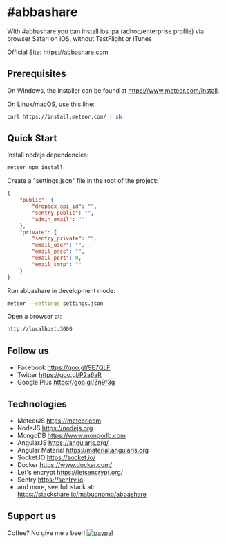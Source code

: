 # #abbashare
With #abbashare you can install ios ipa (adhoc/enterprise profile) via browser Safari on iOS, without TestFlight or iTunes

Official Site: https://abbashare.com


## Prerequisites

On Windows, the installer can be found at https://www.meteor.com/install.

On Linux/macOS, use this line:

```bash
curl https://install.meteor.com/ | sh
```

## Quick Start

Install nodejs dependencies:
```bash
meteor npm install
```

Create a "settings.json" file in the root of the project:
```json
{
    "public": {
        "dropbox_api_id": "",
        "sentry_public": "",
        "admin_email": ""
    },
    "private": {
        "sentry_private": "",
        "email_user": "",
        "email_pass": "",
        "email_port": 0,
        "email_smtp": ""
    }
}
```

Run abbashare in development mode:
```bash
meteor --settings settings.json
```

Open a browser at:
```bash
http://localhost:3000
```

## Follow us
* Facebook      https://goo.gl/9E7QLF
* Twitter       https://goo.gl/P2a6aR
* Google Plus   https://goo.gl/Zn9f3g

## Technologies
* MeteorJS https://meteor.com
* NodeJS https://nodejs.org
* MongoDB https://www.mongodb.com
* AngularJS https://angularjs.org/
* Angular Material https://material.angularjs.org
* Socket.IO https://socket.io/
* Docker https://www.docker.com/
* Let's encrypt https://letsencrypt.org/
* Sentry https://sentry.io
* and more, see full stack at: https://stackshare.io/mabuonomo/abbashare

## Support us
Coffee? No give me a beer!
[![paypal](https://www.paypalobjects.com/en_US/i/btn/btn_donateCC_LG.gif)](https://goo.gl/HA5uc3)